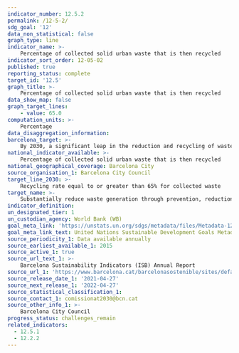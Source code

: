```yaml
---
indicator_number: 12.5.2
permalink: /12-5-2/
sdg_goal: '12'
data_non_statistical: false
graph_type: line
indicator_name: >-
    Percentage of collected solid urban waste that is then recycled
indicator_sort_order: 12-05-02
published: true
reporting_status: complete
target_id: '12.5'
graph_title: >-
    Percentage of collected solid urban waste that is then recycled
data_show_map: false
graph_target_lines:
    - value: 65.0
computation_units: >-
    Percentage
data_disaggregation_information:
barcelona_target: >-
    By 2030, a significant leap in the reduction and recycling of waste
national_indicator_available: >-
    Percentage of collected solid urban waste that is then recycled
national_geographical_coverage: Barcelona City
source_organisation_1: Barcelona City Council
target_line_2030: >-
    Recycling rate equal to or greater than 65% for collected waste
target_name: >-
    Substantially reduce waste generation through prevention, reduction, recycling and reuse policies
indicator_definition:
un_designated_tier: 1
un_custodian_agency: World Bank (WB)
goal_meta_link: 'https://unstats.un.org/sdgs/metadata/files/Metadata-12-05-01.pdf'
goal_meta_link_text: United Nations Sustainable Development Goals Metadata (pdf 894kB)
source_periodicity_1: Data available annually
source_earliest_available_1: 2015
source_active_1: true
source_url_text_1: >-
    Barcelona Sustainability Indicators (ISB) Annual Report 
source_url_1: 'https://www.barcelona.cat/barcelonasostenible/sites/default/files/Indicadors/Indicadors2018/2018_informe_indicadors_sostenibilitat-bcn_0.pdf'
source_release_date_1: '2021-04-27'
source_next_release_1: '2022-04-27'
source_statistical_classification_1: 
source_contact_1: comissionat2030@bcn.cat
source_other_info_1: >-
    Barcelona City Council
progress_status: challenges_remain
related_indicators: 
  - 12.5.1
  - 12.2.2
---
```

